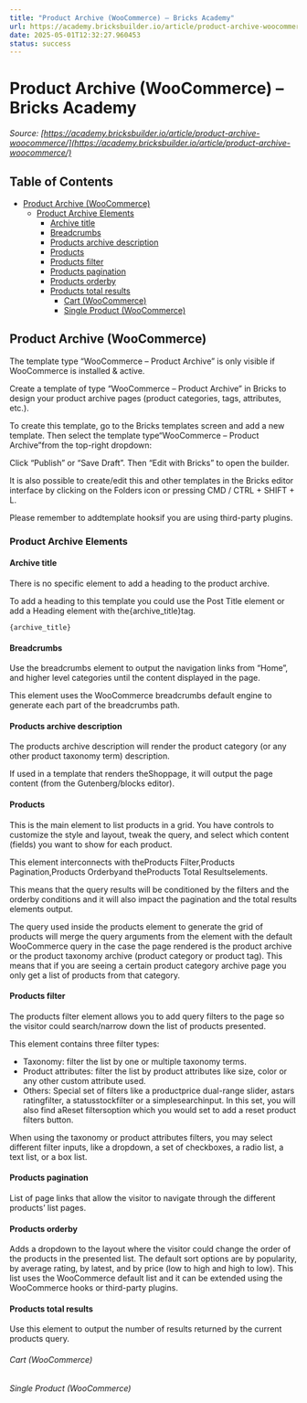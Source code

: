 ```yaml
---
title: "Product Archive (WooCommerce) – Bricks Academy"
url: https://academy.bricksbuilder.io/article/product-archive-woocommerce/
date: 2025-05-01T12:32:27.960453
status: success
---
```


# Product Archive (WooCommerce) – Bricks Academy

*Source: [https://academy.bricksbuilder.io/article/product-archive-woocommerce/](https://academy.bricksbuilder.io/article/product-archive-woocommerce/)*

## Table of Contents

- [Product Archive (WooCommerce)](#product-archive-woocommerce)
  - [Product Archive Elements](#product-archive-elements)
    - [Archive title](#archive-title)
    - [Breadcrumbs](#breadcrumbs)
    - [Products archive description](#products-archive-description)
    - [Products](#products)
    - [Products filter](#products-filter)
    - [Products pagination](#products-pagination)
    - [Products orderby](#products-orderby)
    - [Products total results](#products-total-results)
        - [Cart (WooCommerce)](#cart-woocommerce)
        - [Single Product (WooCommerce)](#single-product-woocommerce)

## Product Archive (WooCommerce)

The template type “WooCommerce – Product Archive” is only visible if WooCommerce is installed & active.

Create a template of type “WooCommerce – Product Archive” in Bricks to design your product archive pages (product categories, tags, attributes, etc.).

To create this template, go to the Bricks templates screen and add a new template. Then select the template type“WooCommerce – Product Archive”from the top-right dropdown:

Click “Publish” or “Save Draft”. Then “Edit with Bricks” to open the builder.

It is also possible to create/edit this and other templates in the Bricks editor interface by clicking on the Folders icon or pressing CMD / CTRL + SHIFT + L.

Please remember to addtemplate hooksif you are using third-party plugins.

### Product Archive Elements

#### Archive title

There is no specific element to add a heading to the product archive.

To add a heading to this template you could use the Post Title element or add a Heading element with the{archive_title}tag.

`{archive_title}`

#### Breadcrumbs

Use the breadcrumbs element to output the navigation links from “Home”, and higher level categories until the content displayed in the page.

This element uses the WooCommerce breadcrumbs default engine to generate each part of the breadcrumbs path.

#### Products archive description

The products archive description will render the product category (or any other product taxonomy term) description.

If used in a template that renders theShoppage, it will output the page content (from the Gutenberg/blocks editor).

#### Products

This is the main element to list products in a grid. You have controls to customize the style and layout, tweak the query, and select which content (fields) you want to show for each product.

This element interconnects with theProducts Filter,Products Pagination,Products Orderbyand theProducts Total Resultselements.

This means that the query results will be conditioned by the filters and the orderby conditions and it will also impact the pagination and the total results elements output.

The query used inside the products element to generate the grid of products will merge the query arguments from the element with the default WooCommerce query in the case the page rendered is the product archive or the product taxonomy archive (product category or product tag). This means that if you are seeing a certain product category archive page you only get a list of products from that category.

#### Products filter

The products filter element allows you to add query filters to the page so the visitor could search/narrow down the list of products presented.

This element contains three filter types:

- Taxonomy: filter the list by one or multiple taxonomy terms.
- Product attributes: filter the list by product attributes like size, color or any other custom attribute used.
- Others: Special set of filters like a productprice dual-range slider, astars ratingfilter, a statusstockfilter or a simplesearchinput. In this set, you will also find aReset filtersoption which you would set to add a reset product filters button.

When using the taxonomy or product attributes filters, you may select different filter inputs, like a dropdown, a set of checkboxes, a radio list, a text list, or a box list.

#### Products pagination

List of page links that allow the visitor to navigate through the different products’ list pages.

#### Products orderby

Adds a dropdown to the layout where the visitor could change the order of the products in the presented list. The default sort options are by popularity, by average rating, by latest, and by price (low to high and high to low). This list uses the WooCommerce default list and it can be extended using the WooCommerce hooks or third-party plugins.

#### Products total results

Use this element to output the number of results returned by the current products query.

###### Cart (WooCommerce)

###### Single Product (WooCommerce)

